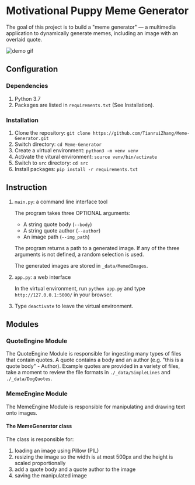 # Motivational Puppy Meme Generator

The goal of this project is to build a "meme generator" — a multimedia application to dynamically generate memes, including an image with an overlaid quote.

![demo gif](./demo.gif)

## Configuration
### Dependencies
1. Python 3.7
2. Packages are listed in `requirements.txt` (See Installation).
### Installation
1. Clone the repository: `git clone https://github.com/TianruiZhang/Meme-Generator.git`
2. Switch directory: `cd Meme-Generator`
3. Create a virtual environment: `python3 -m venv venv`
4. Activate the vitural environment: `source venv/bin/activate`
5. Switch to `src` directory: `cd src`
6. Install packages: `pip install -r requirements.txt`
## Instruction
1. `main.py`: a command line interface tool

    The program takes three OPTIONAL arguments:
    * A string quote body (`--body`)
    * A string quote author (`--author`)
    * An image path (`--img_path`)

    The program returns a path to a generated image. If any of the three arguments is not defined, a random selection is used.

    The generated images are stored in `_data/MemedImages`.

2. `app.py`: a web interface

    In the virtual environment, run `python app.py` and type `http://127.0.0.1:5000/` in your browser.

3. Type `deactivate` to leave the virtual environment.

## Modules
### QuoteEngine Module

The QuoteEngine Module is responsible for ingesting many types of files that contain quotes. A quote contains a body and an author (e.g. "this is a quote body" - Author). Example quotes are provided in a variety of files, take a moment to review the file formats in `./_data/SimpleLines` and `./_data/DogQuotes`. 

### MemeEngine Module

The MemeEngine Module is responsible for manipulating and drawing text onto images. 

#### The MemeGenerator class
The class is responsible for:
1. loading an image using Pillow (PIL)
2. resizing the image so the width is at most 500px and the height is scaled proportionally
3. add a quote body and a quote author to the image
4. saving the manipulated image
